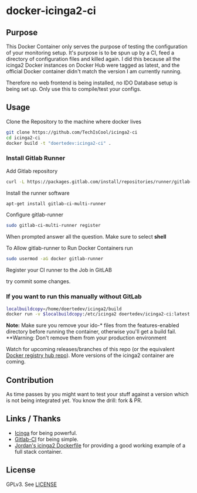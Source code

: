 # docker-icinga2-ci

## Purpose

This Docker Container only serves the purpose of testing the configuration of your monitoring setup. It's purpose is to be spun up by a CI, feed a directory of configuration files and killed again. I did this because all the icinga2 Docker instances on Docker Hub were tagged as latest, and the official Docker container didn't match the version I am currently running.

Therefore no web frontend is being installed, no IDO Database setup is being set up. Only use this to compile/test your configs.

## Usage
Clone the Repository to the machine where docker lives
```bash
git clone https://github.com/TechIsCool/icinga2-ci
cd icinga2-ci
docker build -t "doertedev:icinga2-ci" .
```
### Install Gitlab Runner
Add Gitlab repository
```bash
curl -L https://packages.gitlab.com/install/repositories/runner/gitlab-ci-multi-runner/script.deb.sh | sudo bash
```
Install the runner software
```bash
apt-get install gitlab-ci-multi-runner
```

Configure gitlab-runner
```bash
sudo gitlab-ci-multi-runner register
```
When prompted answer all the question.
Make sure to select **shell**

To Allow gitlab-runner to Run Docker Containers run
```bash
sudo usermod -aG docker gitlab-runner
```

Register your CI runner to the Job in GitLAB

try commit some changes.


### If you want to run this manually without GitLab
```bash
localbuildcopy=/home/doertedev/icinga2/build
docker run -v $localbuildcopy:/etc/icinga2 doertedev/icinga2-ci:latest
```

**Note:** Make sure you remove your ido-\* files from the features-enabled directory before running the container, otherwise you'll get a build fail.
**Warning: Don't remove them from your production environment

Watch for upcoming releases/branches of this repo (or the equivalent [Docker registry hub repo](https://registry.hub.docker.com/u/doertedev/icinga2-ci/)). More versions of the icinga2 container are coming.


## Contribution

As time passes by you might want to test your stuff against a version which is not being integrated yet. You know the drill: fork & PR.

## Links / Thanks

* [Icinga](https://www.icinga.org) for being powerful.
* [Gitlab-CI](https://about.gitlab.com/gitlab-ci/) for being simple.
* [Jordan's icinga2 Dockerfile](https://registry.hub.docker.com/u/jordan/icinga2/dockerfile/) for providing a good working example of a full stack container.

## License

GPLv3. See [LICENSE](/LICENSE)
